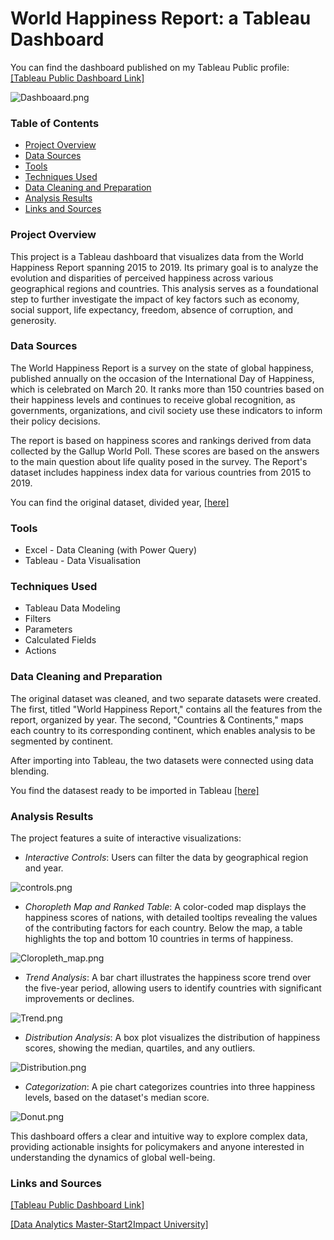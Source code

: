 # World Happiness Report: a Tableau Dashboard

You can find the dashboard published on my Tableau Public profile: [[Tableau Public Dashboard Link]](https://public.tableau.com/app/profile/gabriele.casarin/viz/WorldHappinessReport_17508864371150/Dashboard1)

![Dashboaard.png](https://github.com/GabryGit/Tableau_Project-World-Happiness-Report/blob/main/Dashboard%20details/Dashboard.png)

### Table of Contents

- [Project Overview](#project-overview)
- [Data Sources](#data-sources)
- [Tools](#tools)
- [Techniques Used](#techniques-used)
- [Data Cleaning and Preparation](#data-cleaning-and-Preparation)
- [Analysis Results ](#analysis-results)
- [Links and Sources](#links-and-sources)


### Project Overview

This project is a Tableau dashboard that visualizes data from the World Happiness Report spanning 2015 to 2019. Its primary goal is to analyze the evolution and disparities of perceived happiness across various geographical regions and countries. This analysis serves as a foundational step to further investigate the impact of key factors such as economy, social support, life expectancy, freedom, absence of corruption, and generosity.


### Data Sources

The World Happiness Report is a survey on the state of global happiness, published annually on the occasion of the International Day of Happiness, which is celebrated on March 20.
It ranks more than 150 countries based on their happiness levels and continues to receive global recognition, as governments, organizations, and civil society use these indicators to inform their policy decisions.

The report is based on happiness scores and rankings derived from data collected by the Gallup World Poll. These scores are based on the answers to the main question about life quality posed in the survey. The Report's dataset includes happiness index data for various countries from 2015 to 2019.

You can find the original dataset, divided year, [[here]](https://github.com/GabryGit/Tableau_Project-World-Happiness-Report/tree/main/Dataset/Raw%20Data)


### Tools

- Excel - Data Cleaning (with Power Query)
- Tableau - Data Visualisation


### Techniques Used

- Tableau Data Modeling
- Filters
- Parameters
- Calculated Fields
- Actions

  
### Data Cleaning and Preparation

The original dataset was cleaned, and two separate datasets were created. The first, titled "World Happiness Report," contains all the features from the report, organized by year. The second, "Countries & Continents," maps each country to its corresponding continent, which enables analysis to be segmented by continent.

After importing into Tableau, the two datasets were connected using data blending.

You find the datasest ready to be imported in Tableau [[here]](https://github.com/GabryGit/Tableau_Project-World-Happiness-Report/tree/main/Dataset/Data%20Cleaned)


### Analysis Results 

The project features a suite of interactive visualizations:

- *Interactive Controls*: Users can filter the data by geographical region and year.
  
![controls.png](https://github.com/GabryGit/Tableau_Project-World-Happiness-Report/blob/main/Dashboard%20details/Controls.png)

- *Choropleth Map and Ranked Table*: A color-coded map displays the happiness scores of nations, with detailed tooltips revealing the values of the contributing factors for each country.
                                 Below the map, a table highlights the top and bottom 10 countries in terms of happiness.
  
![Cloropleth_map.png](https://github.com/GabryGit/Tableau_Project-World-Happiness-Report/blob/main/Dashboard%20details/Cloropleth_map.png)

- *Trend Analysis*: A bar chart illustrates the happiness score trend over the five-year period, allowing users to identify countries with significant improvements or declines.
  
![Trend.png](https://github.com/GabryGit/Tableau_Project-World-Happiness-Report/blob/main/Dashboard%20details/Trend.png)

- *Distribution Analysis*: A box plot visualizes the distribution of happiness scores, showing the median, quartiles, and any outliers.
  
![Distribution.png](https://github.com/GabryGit/Tableau_Project-World-Happiness-Report/blob/main/Dashboard%20details/Distribution.png)

- *Categorization*: A pie chart categorizes countries into three happiness levels, based on the dataset's median score.
  
![Donut.png](https://github.com/GabryGit/Tableau_Project-World-Happiness-Report/blob/main/Dashboard%20details/Donut.png)


This dashboard offers a clear and intuitive way to explore complex data, providing actionable insights for policymakers and anyone interested in understanding the dynamics of global well-being.


### Links and Sources

[[Tableau Public Dashboard Link]](https://public.tableau.com/app/profile/gabriele.casarin/viz/WorldHappinessReport_17508864371150/Dashboard1)

[[Data Analytics Master-Start2Impact University]](https://www.start2impact.it/master/data-science-analytics/)

